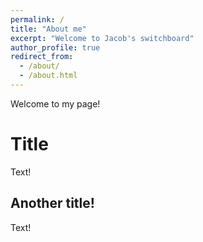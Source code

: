 ```yaml
---
permalink: /
title: "About me"
excerpt: "Welcome to Jacob's switchboard"
author_profile: true
redirect_from: 
  - /about/
  - /about.html
---
```


Welcome to my page!

Title
======
Text!

Another title!
------
Text!